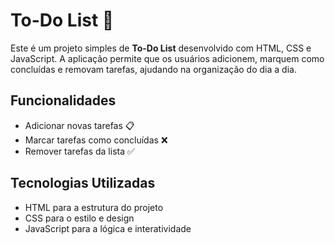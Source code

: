 # To-Do List 📝

Este é um projeto simples de **To-Do List** desenvolvido com HTML, CSS e JavaScript. A aplicação permite que os usuários adicionem, marquem como concluídas e removam tarefas, ajudando na organização do dia a dia.

## Funcionalidades

- Adicionar novas tarefas 📋  
- Marcar tarefas como concluídas ❌  
- Remover tarefas da lista ✅  

## Tecnologias Utilizadas

- HTML para a estrutura do projeto
- CSS para o estilo e design
- JavaScript para a lógica e interatividade
